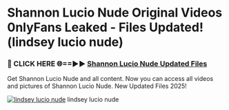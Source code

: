 # Shannon Lucio Nude Original Videos 0nlyFans Leaked - Files Updated! (lindsey lucio nude)

<h3>🔴 CLICK HERE 🌐==►► <a href="https://tinyurl.com/2p9ay9w9" rel="nofollow">Shannon Lucio Nude Updated Files</a></h3>

Get Shannon Lucio Nude and all content. Now you can access all videos and pictures of Shannon Lucio Nude. New Updated Files 2025!

[![lindsey lucio nude](https://i.imgur.com/KQgVmj3.gif)](https://tinyurl.com/2p9ay9w9)
lindsey lucio nude